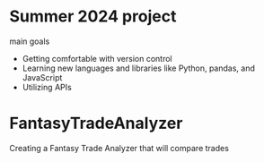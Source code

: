 # Summer 2024 project
main goals
- Getting comfortable with version control
- Learning new languages and libraries like Python, pandas, and JavaScript
- Utilizing APIs
# FantasyTradeAnalyzer
Creating a Fantasy Trade Analyzer that will compare trades
